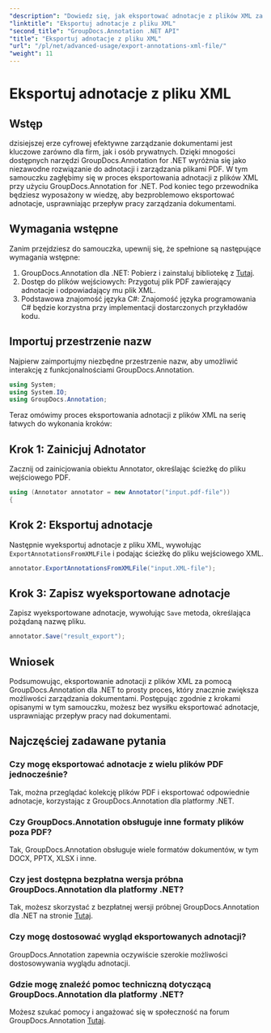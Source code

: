 ```yaml
---
"description": "Dowiedz się, jak eksportować adnotacje z plików XML za pomocą GroupDocs.Annotation dla platformy .NET, co pozwoli Ci skutecznie uprościć obieg pracy związany z zarządzaniem dokumentami."
"linktitle": "Eksportuj adnotacje z pliku XML"
"second_title": "GroupDocs.Annotation .NET API"
"title": "Eksportuj adnotacje z pliku XML"
"url": "/pl/net/advanced-usage/export-annotations-xml-file/"
"weight": 11
---
```


# Eksportuj adnotacje z pliku XML

## Wstęp
dzisiejszej erze cyfrowej efektywne zarządzanie dokumentami jest kluczowe zarówno dla firm, jak i osób prywatnych. Dzięki mnogości dostępnych narzędzi GroupDocs.Annotation for .NET wyróżnia się jako niezawodne rozwiązanie do adnotacji i zarządzania plikami PDF. W tym samouczku zagłębimy się w proces eksportowania adnotacji z plików XML przy użyciu GroupDocs.Annotation for .NET. Pod koniec tego przewodnika będziesz wyposażony w wiedzę, aby bezproblemowo eksportować adnotacje, usprawniając przepływ pracy zarządzania dokumentami.
## Wymagania wstępne
Zanim przejdziesz do samouczka, upewnij się, że spełnione są następujące wymagania wstępne:
1. GroupDocs.Annotation dla .NET: Pobierz i zainstaluj bibliotekę z [Tutaj](https://releases.groupdocs.com/annotation/net/).
2. Dostęp do plików wejściowych: Przygotuj plik PDF zawierający adnotacje i odpowiadający mu plik XML.
3. Podstawowa znajomość języka C#: Znajomość języka programowania C# będzie korzystna przy implementacji dostarczonych przykładów kodu.

## Importuj przestrzenie nazw
Najpierw zaimportujmy niezbędne przestrzenie nazw, aby umożliwić interakcję z funkcjonalnościami GroupDocs.Annotation.
```csharp
using System;
using System.IO;
using GroupDocs.Annotation;
```

Teraz omówimy proces eksportowania adnotacji z plików XML na serię łatwych do wykonania kroków:
## Krok 1: Zainicjuj Adnotator
Zacznij od zainicjowania obiektu Annotator, określając ścieżkę do pliku wejściowego PDF.
```csharp
using (Annotator annotator = new Annotator("input.pdf-file"))
{
```
## Krok 2: Eksportuj adnotacje
Następnie wyeksportuj adnotacje z pliku XML, wywołując `ExportAnnotationsFromXMLFile` i podając ścieżkę do pliku wejściowego XML.
```csharp
annotator.ExportAnnotationsFromXMLFile("input.XML-file");
```
## Krok 3: Zapisz wyeksportowane adnotacje
Zapisz wyeksportowane adnotacje, wywołując `Save` metoda, określająca pożądaną nazwę pliku.
```csharp
annotator.Save("result_export");
```

## Wniosek
Podsumowując, eksportowanie adnotacji z plików XML za pomocą GroupDocs.Annotation dla .NET to prosty proces, który znacznie zwiększa możliwości zarządzania dokumentami. Postępując zgodnie z krokami opisanymi w tym samouczku, możesz bez wysiłku eksportować adnotacje, usprawniając przepływ pracy nad dokumentami.
## Najczęściej zadawane pytania
### Czy mogę eksportować adnotacje z wielu plików PDF jednocześnie?
Tak, można przeglądać kolekcję plików PDF i eksportować odpowiednie adnotacje, korzystając z GroupDocs.Annotation dla platformy .NET.
### Czy GroupDocs.Annotation obsługuje inne formaty plików poza PDF?
Tak, GroupDocs.Annotation obsługuje wiele formatów dokumentów, w tym DOCX, PPTX, XLSX i inne.
### Czy jest dostępna bezpłatna wersja próbna GroupDocs.Annotation dla platformy .NET?
Tak, możesz skorzystać z bezpłatnej wersji próbnej GroupDocs.Annotation dla .NET na stronie [Tutaj](https://releases.groupdocs.com/).
### Czy mogę dostosować wygląd eksportowanych adnotacji?
GroupDocs.Annotation zapewnia oczywiście szerokie możliwości dostosowywania wyglądu adnotacji.
### Gdzie mogę znaleźć pomoc techniczną dotyczącą GroupDocs.Annotation dla platformy .NET?
Możesz szukać pomocy i angażować się w społeczność na forum GroupDocs.Annotation [Tutaj](https://forum.groupdocs.com/c/annotation/10).